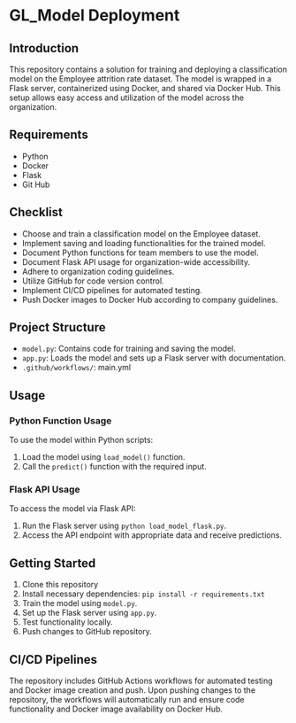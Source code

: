 # GL_Model Deployment

## Introduction
This repository contains a solution for training and deploying a classification model on the Employee attrition rate dataset. The model is wrapped in a Flask server, containerized using Docker, and shared via Docker Hub. This setup allows easy access and utilization of the model across the organization.

## Requirements
- Python 
- Docker
- Flask
- Git Hub

## Checklist
-  Choose and train a classification model on the Employee dataset.
-  Implement saving and loading functionalities for the trained model.
-  Document Python functions for team members to use the model.
-  Document Flask API usage for organization-wide accessibility.
-  Adhere to organization coding guidelines.
-  Utilize GitHub for code version control.
-  Implement CI/CD pipelines for automated testing.
-  Push Docker images to Docker Hub according to company guidelines.

## Project Structure
- `model.py`: Contains code for training and saving the model.
- `app.py`: Loads the model and sets up a Flask server with documentation.
- `.github/workflows/`: main.yml

## Usage
### Python Function Usage
To use the model within Python scripts:
1. Load the model using `load_model()` function.
2. Call the `predict()` function with the required input.

### Flask API Usage
To access the model via Flask API:
1. Run the Flask server using `python load_model_flask.py`.
2. Access the API endpoint with appropriate data and receive predictions.

## Getting Started
1. Clone this repository
2. Install necessary dependencies: `pip install -r requirements.txt`
3. Train the model using `model.py`.
4. Set up the Flask server using `app.py`.
5. Test functionality locally.
6. Push changes to GitHub repository.

## CI/CD Pipelines
The repository includes GitHub Actions workflows for automated testing and Docker image creation and push. Upon pushing changes to the repository, the workflows will automatically run and ensure code functionality and Docker image availability on Docker Hub.
